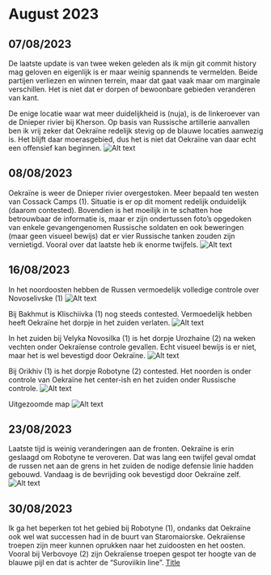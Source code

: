 # August 2023

## 07/08/2023

De laatste update is van twee weken geleden als ik mijn git commit history mag geloven en eigenlijk is er maar weinig spannends te vermelden. Beide partijen verliezen en winnen terrein, maar dat gaat vaak maar om marginale verschillen. Het is niet dat er dorpen of bewoonbare gebieden veranderen van kant.

De enige locatie waar wat meer duidelijkheid is (nuja), is de linkeroever van de Dnieper rivier bij Kherson. Op basis van Russische artillerie aanvallen ben ik vrij zeker dat Oekraïne redelijk stevig op de blauwe locaties aanwezig is. Het blijft daar moerasgebied, dus het is niet dat Oekraïne van daar echt een offensief kan beginnen.
![Alt text](2023-08-Media/20230807a.png)

## 08/08/2023

Oekraïne is weer de Dnieper rivier overgestoken. Meer bepaald ten westen van Cossack Camps (1). Situatie is er op dit moment redelijk onduidelijk (daarom contested). Bovendien is het moeilijk in te schatten hoe betrouwbaar de informatie is, maar er zijn ondertussen foto’s opgedoken van enkele gevangengenomen Russische soldaten en ook beweringen (maar geen visueel bewijs) dat er vier Russische tanken zouden zijn vernietigd. Vooral over dat laatste heb ik enorme twijfels.
![Alt text](2023-08-Media/20230808a.png)

## 16/08/2023

In het noordoosten hebben de Russen vermoedelijk volledige controle over Novoselivske (1)
![Alt text](2023-08-Media/20230816a.png)

Bij Bakhmut is Klischiivka (1) nog steeds contested. Vermoedelijk hebben heeft Oekraïne het dorpje in het zuiden verlaten. 
![Alt text](2023-08-Media/20230816b.png)

In het zuiden bij Velyka Novosilka (1) is het dorpje Urozhaine (2) na weken vechten onder Oekraïense controle gevallen. Echt visueel bewijs is er niet, maar het is wel bevestigd door Oekraïne.
![Alt text](2023-08-Media/20230816c.png)

Bij Orikhiv (1) is het dorpje Robotyne (2) contested. Het noorden is onder controle van Oekraïne het center-ish en het zuiden onder Russische controle.
![Alt text](2023-08-Media/20230816d.png)

Uitgezoomde map
![Alt text](2023-08-Media/20230816e.png)

## 23/08/2023

Laatste tijd is weinig veranderingen aan de fronten. Oekraïne is erin geslaagd om Robotyne te veroveren. Dat was lang een twijfel geval omdat de russen net aan de grens in het zuiden de nodige defensie linie hadden gebouwd. Vandaag is de bevrijding ook bevestigd door Oekraïne zelf.
![Alt text](2023-08-Media/20230824a.png)

## 30/08/2023

Ik ga het beperken tot het gebied bij Robotyne (1), ondanks dat Oekraïne ook wel wat successen had in de buurt van Staromaiorske. Oekraïense troepen zijn meer kunnen oprukken naar het zuidoosten en het oosten. Vooral bij Verbovoye (2) zijn Oekraïense troepen gespot ter hoogte van de blauwe pijl en dat is achter de “Suroviikin line”. 
[Title](2023-08.md)
